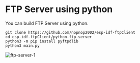 # FTP Server using python

You can build FTP Server using python.   

```
git clone https://github.com/nopnop2002/esp-idf-ftpClient
cd esp-idf-ftpClient/python-ftp-server
python3 -m pip install pyftpdlib
python3 main.py
```


![ftp-server-1](https://user-images.githubusercontent.com/6020549/187052904-93b8c40c-e1ea-4082-b381-30843fe48c90.jpg)

